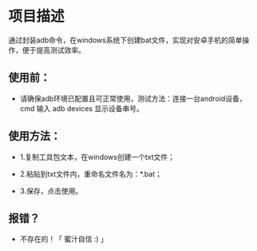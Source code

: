 # 项目描述

通过封装adb命令，在windows系统下创建bat文件，实现对安卓手机的简单操作，便于提高测试效率。


## 使用前：

 - 请确保adb环境已配置且可正常使用，测试方法：连接一台android设备，cmd 输入 adb devices 显示设备串号。


## 使用方法：

  - 1.复制工具包文本，在windows创建一个txt文件；
  
  - 2.粘贴到txt文件内，重命名文件名为：*.bat；
  
  - 3.保存，点击使用。
  
  
## 报错？

  - 不存在的！「 蜜汁自信 :) 」
